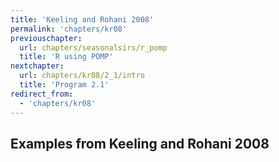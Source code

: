 ```yaml
---
title: 'Keeling and Rohani 2008'
permalink: 'chapters/kr08'
previouschapter:
  url: chapters/seasonalsirs/r_pomp
  title: 'R using POMP'
nextchapter:
  url: chapters/kr08/2_1/intro
  title: 'Program 2.1'
redirect_from:
  - 'chapters/kr08'
---
```

## Examples from Keeling and Rohani 2008

